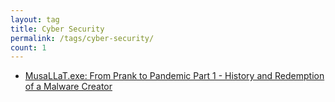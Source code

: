 ```yaml
---
layout: tag
title: Cyber Security
permalink: /tags/cyber-security/
count: 1
---
```


- [MusaLLaT.exe: From Prank to Pandemic Part 1 - History and Redemption of a Malware Creator](https://omerwwazap.github.io/blog/posts/MusallatMalware/)
